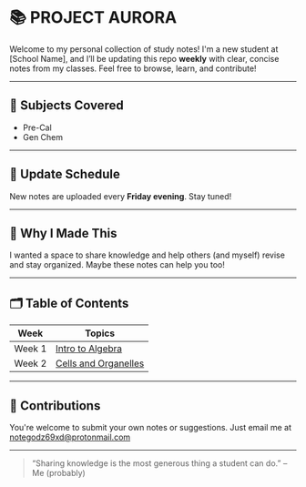 # 📚 PROJECT AURORA

Welcome to my personal collection of study notes! I'm a new student at [School Name], and I’ll be updating this repo **weekly** with clear, concise notes from my classes. Feel free to browse, learn, and contribute!

---

## 🔖 Subjects Covered
- Pre-Cal
- Gen Chem

---

## 📅 Update Schedule

New notes are uploaded every **Friday evening**. Stay tuned!

---

## 🧠 Why I Made This

I wanted a space to share knowledge and help others (and myself) revise and stay organized. Maybe these notes can help you too!

---

## 🗂️ Table of Contents

| Week | Topics |
|------|--------|
| Week 1 | [Intro to Algebra](./Week1/Math-Algebra.md) |
| Week 2 | [Cells and Organelles](./Week2/Science-Cells.md) |
<!-- Add more rows as you go -->
---

## 🤝 Contributions

You're welcome to submit your own notes or suggestions. Just email me at notegodz69xd@protonmail.com

---

> “Sharing knowledge is the most generous thing a student can do.” – Me (probably)

